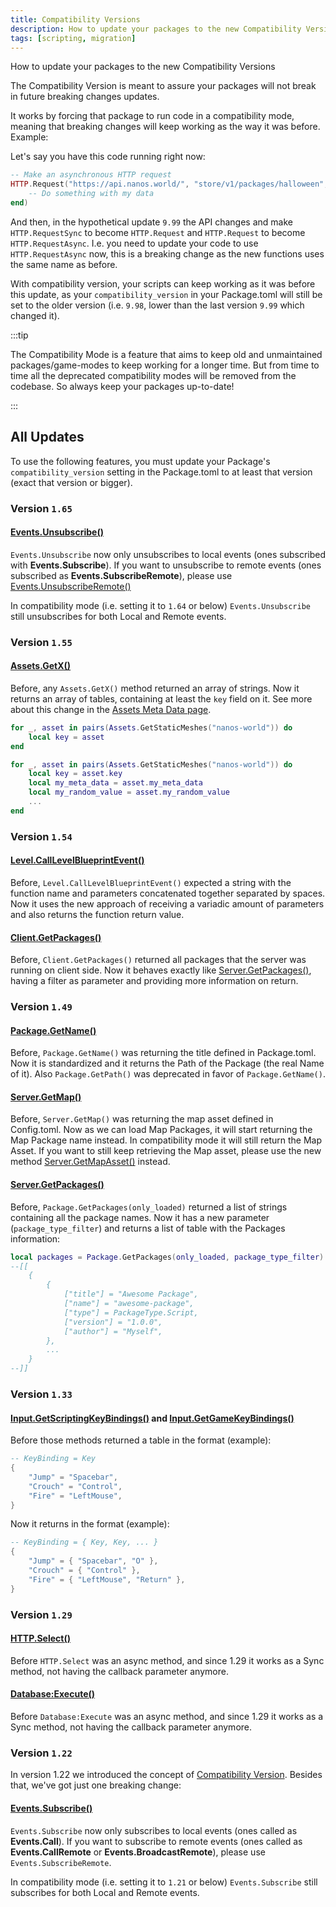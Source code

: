 ```yaml
---
title: Compatibility Versions
description: How to update your packages to the new Compatibility Versions
tags: [scripting, migration]
---
```


How to update your packages to the new Compatibility Versions


The Compatibility Version is meant to assure your packages will not break in future breaking changes updates.

It works by forcing that package to run code in a compatibility mode, meaning that breaking changes will keep working as the way it was before. Example:

Let's say you have this code running right now:

```lua showLineNumbers
-- Make an asynchronous HTTP request
HTTP.Request("https://api.nanos.world/", "store/v1/packages/halloween", "GET", "", "application/json", false, {}, function(status, data)
    -- Do something with my data
end)
```

And then, in the hypothetical update `9.99` the API changes and make `HTTP.RequestSync` to become `HTTP.Request` and `HTTP.Request` to become `HTTP.RequestAsync`. I.e. you need to update your code to use `HTTP.RequestAsync` now, this is a breaking change as the new functions uses the same name as before.

With compatibility version, your scripts can keep working as it was before this update, as your `compatibility_version` in your Package.toml will still be set to the older version (i.e. `9.98`, lower than the last version `9.99` which changed it).

:::tip

The Compatibility Mode is a feature that aims to keep old and unmaintained packages/game-modes to keep working for a longer time. But from time to time all the deprecated compatibility modes will be removed from the codebase. So always keep your packages up-to-date!

:::


## All Updates

To use the following features, you must update your Package's `compatibility_version` setting in the Package.toml to at least that version (exact that version or bigger).


### Version `1.65`


#### [Events.Unsubscribe()](/scripting-reference/static-classes/events.mdx#static-function-unsubscribe)

`Events.Unsubscribe` now only unsubscribes to local events (ones subscribed with **Events.Subscribe**). If you want to unsubscribe to remote events (ones subscribed as **Events.SubscribeRemote**), please use [Events.UnsubscribeRemote()](/scripting-reference/static-classes/events.mdx#static-function-unsubscriberemote)

In compatibility mode (i.e. setting it to `1.64` or below) `Events.Unsubscribe` still unsubscribes for both Local and Remote events.


### Version `1.55`


#### [Assets.GetX()](/scripting-reference/static-classes/assets.mdx)

Before, any `Assets.GetX()` method returned an array of strings. Now it returns an array of tables, containing at least the `key` field on it. See more about this change in the [Assets Meta Data page](/core-concepts/assets.mdx#asset-meta-data).

```lua title="Before" showLineNumbers
for _, asset in pairs(Assets.GetStaticMeshes("nanos-world")) do
	local key = asset
end
```

```lua title="After" showLineNumbers
for _, asset in pairs(Assets.GetStaticMeshes("nanos-world")) do
	local key = asset.key
	local my_meta_data = asset.my_meta_data
	local my_random_value = asset.my_random_value
	...
end
```


### Version `1.54`


#### [Level.CallLevelBlueprintEvent()](/scripting-reference/static-classes/level.mdx#static-function-calllevelblueprintevent)

Before, `Level.CallLevelBlueprintEvent()` expected a string with the function name and parameters concatenated together separated by spaces. Now it uses the new approach of receiving a variadic amount of parameters and also returns the function return value.


#### [Client.GetPackages()](/scripting-reference/static-classes/client.mdx#static-function-getpackages)

Before, `Client.GetPackages()` returned all packages that the server was running on client side. Now it behaves exactly like [Server.GetPackages()](/scripting-reference/static-classes/server.mdx#static-function-getpackages), having a filter as parameter and providing more information on return.


### Version `1.49`


#### [Package.GetName()](/scripting-reference/static-classes/package.mdx#static-function-getname)

Before, `Package.GetName()` was returning the title defined in Package.toml. Now it is standardized and it returns the Path of the Package (the real Name of it). Also `Package.GetPath()` was deprecated in favor of `Package.GetName()`.


#### [Server.GetMap()](/scripting-reference/static-classes/server.mdx#static-function-getmap)

Before, `Server.GetMap()` was returning the map asset defined in Config.toml. Now as we can load Map Packages, it will start returning the Map Package name instead. In compatibility mode it will still return the Map Asset. If you want to still keep retrieving the Map asset, please use the new method [Server.GetMapAsset()](/scripting-reference/static-classes/server.mdx#static-function-getmapasset) instead.


#### [Server.GetPackages()](/scripting-reference/static-classes/server.mdx#static-function-getpackages)

Before, `Package.GetPackages(only_loaded)` returned a list of strings containing all the package names. Now it has a new parameter (`package_type_filter`) and returns a list of table with the Packages information:

```lua showLineNumbers
local packages = Package.GetPackages(only_loaded, package_type_filter)
--[[
	{
		{
			["title"] = "Awesome Package",
			["name"] = "awesome-package",
			["type"] = PackageType.Script,
			["version"] = "1.0.0",
			["author"] = "Myself",
		},
		...
	}
--]]
```


### Version `1.33`


#### [Input.GetScriptingKeyBindings()](/scripting-reference/static-classes/input.mdx#static-function-getscriptingkeybindings) and [Input.GetGameKeyBindings()](/scripting-reference/static-classes/input.mdx#static-function-getgamekeybindings)

Before those methods returned a table in the format (example):

```lua
-- KeyBinding = Key
{
	"Jump" = "Spacebar",
	"Crouch" = "Control",
	"Fire" = "LeftMouse",
}
```

Now it returns in the format (example):

```lua
-- KeyBinding = { Key, Key, ... }
{
	"Jump" = { "Spacebar", "O" },
	"Crouch" = { "Control" },
	"Fire" = { "LeftMouse", "Return" },
}
```


### Version `1.29`


#### [HTTP.Select()](/scripting-reference/static-classes/http.mdx#static-function-select)

Before `HTTP.Select` was an async method, and since 1.29 it works as a Sync method, not having the callback parameter anymore.


#### [Database:Execute()](/scripting-reference/classes/database.mdx#function-execute)

Before `Database:Execute` was an async method, and since 1.29 it works as a Sync method, not having the callback parameter anymore.


### Version `1.22`

In version 1.22 we introduced the concept of [Compatibility Version](/core-concepts/packages/packages-guide.md#compatibility-version). Besides that, we've got just one breaking change:


#### [Events.Subscribe()](/scripting-reference/static-classes/events.mdx#static-function-subscribe)

`Events.Subscribe` now only subscribes to local events (ones called as **Events.Call**). If you want to subscribe to remote events (ones called as **Events.CallRemote** or **Events.BroadcastRemote**), please use `Events.SubscribeRemote`.

In compatibility mode (i.e. setting it to `1.21` or below) `Events.Subscribe` still subscribes for both Local and Remote events.